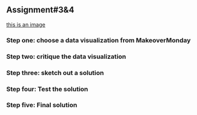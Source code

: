 ## Assignment#3&4
[this is an image](ass3&4_sketch.jpg)

### Step one: choose a data visualization from MakeoverMonday

### Step two: critique the data visualization

### Step three: sketch out a solution

### Step four: Test the solution

### Step five: Final solution
